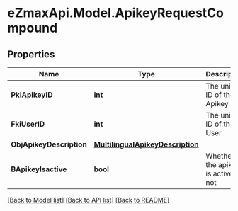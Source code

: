 
# eZmaxApi.Model.ApikeyRequestCompound

## Properties

Name | Type | Description | Notes
------------ | ------------- | ------------- | -------------
**PkiApikeyID** | **int** | The unique ID of the Apikey | [optional] 
**FkiUserID** | **int** | The unique ID of the User | 
**ObjApikeyDescription** | [**MultilingualApikeyDescription**](MultilingualApikeyDescription.md) |  | 
**BApikeyIsactive** | **bool** | Whether the apikey is active or not | [optional] 

[[Back to Model list]](../README.md#documentation-for-models)
[[Back to API list]](../README.md#documentation-for-api-endpoints)
[[Back to README]](../README.md)

